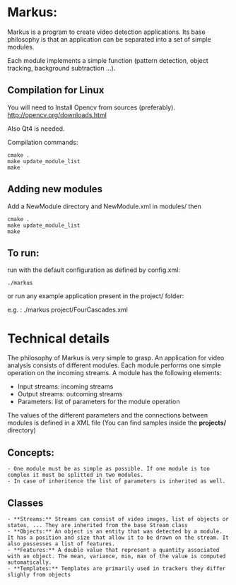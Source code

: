 Markus:
=======

Markus is a program to create video detection applications. Its base philosophy is that an application can be separated into a set of simple modules. 

Each module implements a simple function (pattern detection, object tracking, background subtraction ...).

Compilation for Linux
---------------------
You will need to Install Opencv from sources (preferably). 
	http://opencv.org/downloads.html

Also Qt4 is needed.

Compilation commands:

	cmake .
	make update_module_list
	make


Adding new modules
------------------
Add a NewModule directory and NewModule.xml in modules/
then

	cmake .
	make update_module_list
	make

To run:
-------

run with the default configuration as defined by config.xml:

	./markus 

or run any example application present in the project/ folder:

e.g. : 
	./markus project/FourCascades.xml



Technical details
=================

The philosophy of Markus is very simple to grasp. An application for video analysis consists of different modules. Each module performs one simple operation on the incoming streams. A module has the following elements:

- Input streams: incoming streams
- Output streams: outcoming streams
- Parameters: list of parameters for the module operation

The values of the different parameters and the connections between modules is defined in a XML file (You can find samples inside the **projects/** directory)

Concepts:
---------
	- One module must be as simple as possible. If one module is too complex it must be splitted in two modules.
	- In case of inheritence the list of parameters is inherited as well.


Classes
-------
	- **Streams:** Streams can consist of video images, list of objects or states, ... They are inherited from the base Stream class
	- **Objects:** An object is an entity that was detected by a module. It has a position and size that allow it to be drawn on the stream. It also possesses a list of features.
	- **Features:** A double value that represent a quantity associated with an object. The mean, variance, min, max of the value is computed automatically. 
	- **Templates:** Templates are primarily used in trackers they differ slighly from objects 





	
